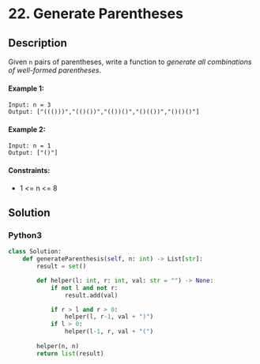 # 22. Generate Parentheses


## Description
Given `n` pairs of parentheses, write a function to *generate all combinations of well-formed parentheses*.

#### Example 1:
```
Input: n = 3
Output: ["((()))","(()())","(())()","()(())","()()()"]
```

#### Example 2:
```
Input: n = 1
Output: ["()"]
```

#### Constraints:
- 1 <= n <= 8


## Solution

### Python3
```python
class Solution:
    def generateParenthesis(self, n: int) -> List[str]:
        result = set()

        def helper(l: int, r: int, val: str = "") -> None:
            if not l and not r:
                result.add(val)

            if r > l and r > 0:
                helper(l, r-1, val + ")")
            if l > 0:
                helper(l-1, r, val + "(")
            
        helper(n, n)
        return list(result)
```
